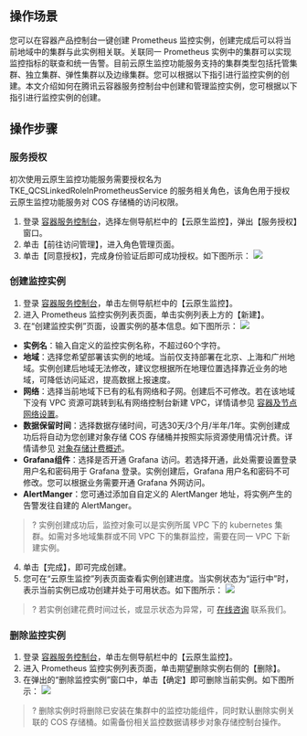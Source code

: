 




## 操作场景

您可以在容器产品控制台一键创建 Prometheus 监控实例，创建完成后可以将当前地域中的集群与此实例相关联。关联同一 Prometheus 实例中的集群可以实现监控指标的联查和统一告警。目前云原生监控功能服务支持的集群类型包括托管集群、独立集群、弹性集群以及边缘集群。您可以根据以下指引进行监控实例的创建。本文介绍如何在腾讯云容器服务控制台中创建和管理监控实例，您可根据以下指引进行监控实例的创建。

## 操作步骤

### 服务授权

初次使用云原生监控功能服务需要授权名为 TKE_QCSLinkedRoleInPrometheusService 的服务相关角色，该角色用于授权云原生监控功能服务对 COS 存储桶的访问权限。
1. 登录 [容器服务控制台](https://console.cloud.tencent.com/tke2)，选择左侧导航栏中的【云原生监控】，弹出【服务授权】窗口。
2. 单击【前往访问管理】，进入角色管理页面。
3. 单击【同意授权】，完成身份验证后即可成功授权。如下图所示：
![](https://main.qcloudimg.com/raw/7d4efd48bb111c7a499c486e5ec8dae4.png)


### 创建监控实例
1. 登录 [容器服务控制台](https://console.cloud.tencent.com/tke2)，单击左侧导航栏中的【云原生监控】。
2. 进入 Prometheus 监控实例列表页面，单击实例列表上方的【新建】。
3. 在“创建监控实例”页面，设置实例的基本信息。如下图所示：
![](https://main.qcloudimg.com/raw/440785c89dca26e9da8b0dd167fed5e4.png)
 - **实例名**：输入自定义的监控实例名称，不超过60个字符。
 - **地域**：选择您希望部署该实例的地域。当前仅支持部署在北京、上海和广州地域。实例创建后地域无法修改，建议您根据所在地理位置选择靠近业务的地域，可降低访问延迟，提高数据上报速度。
 - **网络**：选择当前地域下已有的私有网络和子网。创建后不可修改。若在该地域下没有 VPC 资源可跳转到私有网络控制台新建 VPC，详情请参见 [容器及节点网络设置](https://cloud.tencent.com/document/product/457/9083)。
 - **数据保留时间**：选择数据存储时间，可选30天/3个月/半年/1年。实例创建成功后将自动为您创建对象存储 COS 存储桶并按照实际资源使用情况计费。详情请参见 [对象存储计费概述](https://cloud.tencent.com/document/product/436/16871)。
 - **Grafana组件**：选择是否开通 Grafana 访问。若选择开通，此处需要设置登录用户名和密码用于 Grafana 登录。实例创建后，Grafana 用户名和密码不可修改。您可以根据业务需要开通 Grafana 外网访问。
 - **AlertManger**：您可通过添加⾃自定义的 AlertManger 地址，将实例产⽣的告警发往自建的  AlertManger。
>? 实例创建成功后，监控对象可以是实例所属 VPC 下的 kubernetes 集群。如需对多地域集群或不同 VPC 下的集群监控，需要在同一 VPC 下新建实例。
>
4. 单击【完成】，即可完成创建。
5. 您可在“云原生监控”列表页面查看实例创建进度。当实例状态为“运行中”时，表示当前实例已成功创建并处于可用状态。如下图所示：
![](https://main.qcloudimg.com/raw/2ad5176f6e8030d4c53cf3ef3bec87ce.png)
>? 若实例创建花费时间过长，或显示状态为异常，可 [在线咨询](https://cloud.tencent.com/online-service?from=doc_457) 联系我们。



### 删除监控实例
1. 登录 [容器服务控制台](https://console.cloud.tencent.com/tke2)，单击左侧导航栏中的【云原生监控】。
2. 进入 Prometheus 监控实例列表页面，单击期望删除实例右侧的【删除】。
3. 在弹出的“删除监控实例”窗口中，单击【确定】即可删除当前实例。如下图所示：
![](https://main.qcloudimg.com/raw/7f5d6450dda6a216c3aa10bb170a8226.png)
>? 删除实例时将删除已安装在集群中的监控功能组件，同时默认删除实例关联的 COS 存储桶。如需备份相关监控数据请移步对象存储控制台操作。

